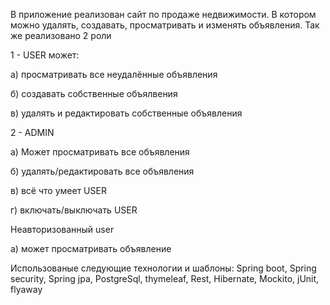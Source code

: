 В приложение реализован сайт по продаже недвижимости. В котором можно удалять,
создавать, просматривать и изменять объявления. Так же реализовано 2 роли 

1 - USER может:

а) просматривать все неудалённые объявления

б) создавать собственные объялвения

в) удалять и редактировать собственные объявления

2 - ADMIN

а) Может просматривать все объявления

б) удалять/редактировать все объявления

в) всё что умеет USER 

г) включать/выключать USER

Неавторизованный user 

a) может просматривать объявление

Использованые следующие технологии и шаблоны:
Spring boot, Spring security, Spring jpa, PostgreSql, thymeleaf, Rest, Hibernate,
Mockito, jUnit, flyaway